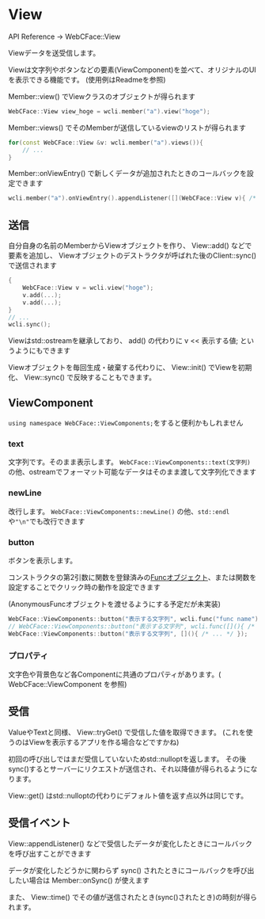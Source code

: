 # View

API Reference → WebCFace::View

Viewデータを送受信します。

Viewは文字列やボタンなどの要素(ViewComponent)を並べて、オリジナルのUIを表示できる機能です。
(使用例はReadmeを参照)

Member::view() でViewクラスのオブジェクトが得られます
```cpp
WebCFace::View view_hoge = wcli.member("a").view("hoge");
```

Member::views() でそのMemberが送信しているviewのリストが得られます
```cpp
for(const WebCFace::View &v: wcli.member("a").views()){
	// ...
}
```

Member::onViewEntry() で新しくデータが追加されたときのコールバックを設定できます
```cpp
wcli.member("a").onViewEntry().appendListener([](WebCFace::View v){ /* ... */ });
```

## 送信

自分自身の名前のMemberからViewオブジェクトを作り、
View::add() などで要素を追加し、
Viewオブジェクトのデストラクタが呼ばれた後のClient::sync()で送信されます
```cpp
{
	WebCFace::View v = wcli.view("hoge");
	v.add(...);
	v.add(...);
}
// ...
wcli.sync();
```

Viewはstd::ostreamを継承しており、 add() の代わりに v << 表示する値; というようにもできます

Viewオブジェクトを毎回生成・破棄する代わりに、 View::init() でViewを初期化、 View::sync() で反映することもできます。

## ViewComponent
`using namespace WebCFace::ViewComponents;`をすると便利かもしれません

### text
文字列です。そのまま表示します。
`WebCFace::ViewComponents::text(文字列)` の他、ostreamでフォーマット可能なデータはそのまま渡して文字列化できます

### newLine
改行します。
`WebCFace::ViewComponents::newLine()` の他、`std::endl`や`"\n"`でも改行できます

### button
ボタンを表示します。

コンストラクタの第2引数に関数を登録済みの[Funcオブジェクト](./30_func.md)、または関数を設定することでクリック時の動作を設定できます

(AnonymousFuncオブジェクトを渡せるようにする予定だが未実装)
```cpp
WebCFace::ViewComponents::button("表示する文字列", wcli.func("func name"));
// WebCFace::ViewComponents::button("表示する文字列", wcli.func([](){ /* ... */ })); 未実装
WebCFace::ViewComponents::button("表示する文字列", [](){ /* ... */ });
```

### プロパティ
文字色や背景色など各Componentに共通のプロパティがあります。( WebCFace::ViewComponent を参照)


## 受信

ValueやTextと同様、 View::tryGet() で受信した値を取得できます。
(これを使うのはViewを表示するアプリを作る場合などですかね)

初回の呼び出しではまだ受信していないためstd::nulloptを返します。
その後sync()するとサーバーにリクエストが送信され、それ以降値が得られるようになります。

View::get() はstd::nulloptの代わりにデフォルト値を返す点以外は同じです。

## 受信イベント

View::appendListener() などで受信したデータが変化したときにコールバックを呼び出すことができます

データが変化したどうかに関わらず sync() されたときにコールバックを呼び出したい場合は Member::onSync() が使えます

また、 View::time() でその値が送信されたとき(sync()されたとき)の時刻が得られます。


